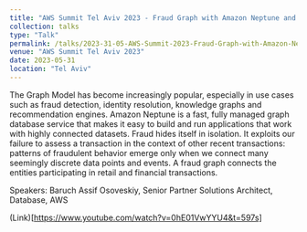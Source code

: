 ```yaml
---
title: "AWS Summit Tel Aviv 2023 - Fraud Graph with Amazon Neptune and Machine Learning (DMO210)"
collection: talks
type: "Talk"
permalink: /talks/2023-31-05-AWS-Summit-2023-Fraud-Graph-with-Amazon-Neptune
venue: "AWS Summit Tel Aviv 2023"
date: 2023-05-31
location: "Tel Aviv"
---
```


The Graph Model has become increasingly popular, especially in use cases such as fraud detection, identity resolution, knowledge graphs and recommendation engines. Amazon Neptune is a fast, fully managed graph database service that makes it easy to build and run applications that work with highly connected datasets. Fraud hides itself in isolation. It exploits our failure to assess a transaction in the context of other recent transactions: patterns of fraudulent behavior emerge only when we connect many seemingly discrete data points and events. A fraud graph connects the entities participating in retail and financial transactions.

Speakers: Baruch Assif Osoveskiy, Senior Partner Solutions Architect, Database, AWS


(Link)[https://www.youtube.com/watch?v=0hE01VwYYU4&t=597s]